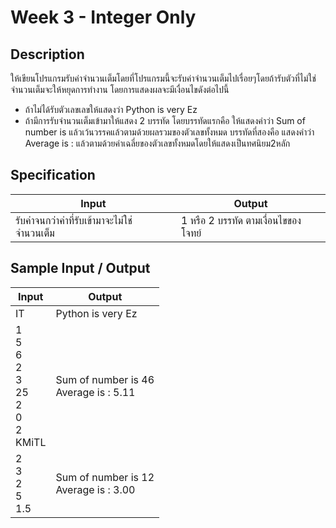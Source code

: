# Week 3 - Integer Only
## Description
ให้เขียนโปรแกรมรับค่าจำนวนเต็มโดยที่โปรแกรมนี้จะรับค่าจำนวนเต็มไปเรื่อยๆโดยถ้ารับตัวที่ไม่ใช่จำนวนเต็มจะให้หยุดการทำงาน โดยการแสดงผลจะมีเงื่อนไขดังต่อไปนี้
- ถ้าไม่ได้รับตัวเลขเลขให้แสดงว่า Python is very Ez
- ถ้ามีการรับจำนวนเต็มเข้ามาให้แสดง 2 บรรทัด
โดยบรรทัดแรกคือ ให้แสดงคำว่า Sum of number is แล้วเว้นวรรคแล้วตามด้วยผลรวมของตัวเลขทั้งหมด
บรรทัดที่สองคือ แสดงคำว่า Average is : แล้วตามด้วยค่าเฉลี่ยของตัวเลขทั้งหมดโดยให้แสดงเป็นทศนิยม2หลัก

## Specification
|Input|Output|
|-|-|
|รับค่าจนกว่าค่าที่รับเข้ามาจะไม่ใช่จำนวนเต็ม|1 หรือ 2 บรรทัด ตามเงื่อนไขของโจทย์|

## Sample Input / Output
|Input|Output|
|-|-|
|IT|Python is very Ez|
|1 <br> 5 <br> 6 <br> 2 <br> 3 <br> 25 <br> 2 <br> 0 <br> 2 <br> KMiTL|Sum of number is 46 <br> Average is : 5.11|
|2 <br> 3 <br> 2 <br> 5 <br> 1.5|Sum of number is 12 <br> Average is : 3.00|

